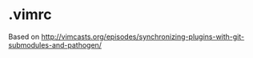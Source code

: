.vimrc
===
Based on http://vimcasts.org/episodes/synchronizing-plugins-with-git-submodules-and-pathogen/
